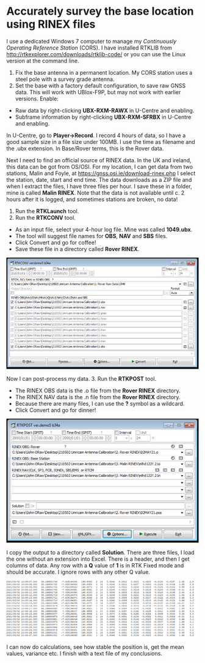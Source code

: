 # Accurately survey the base location using RINEX files

I use a dedicated Windows 7 computer to manage my _Continuously Operating Reference Station_ (CORS).
I have installed RTKLIB from http://rtkexplorer.com/downloads/rtklib-code/ or you can use the Linux version at the command line.

1. Fix the base antenna in a permanent location. My CORS station uses a steel pole with a survey grade antenna.
2. Set the base with a factory default configuration, to save raw GNSS data. This will work with UBlox-F9P, but may not work with earlier versions. Enable: 
- Raw data by right-clicking **UBX-RXM-RAWX** in U-Centre and enabling.
- Subframe information by right-clicking **UBX-RXM-SFRBX** in U-Centre and enabling.

In U-Centre, go to **Player->Record**. I record 4 hours of data, so I have a good sample size in a file size under 100MB. 
I use the time as filename and the .ubx extension. In Base/Rover terms, this is the Rover data.

Next I need to find an official source of RINEX data. In the UK and ireland, this data can be got from OS/OSI.
For my location, I can get data from two stations, Malin and Foyle, at https://gnss.osi.ie/download-rinex.php
I select the station, date, start and end time.
The data downloads as a ZIP file and when I extract the files, I have three files per hour.
I save these in a folder, mine is called **Malin RINEX**.
Note that the data is not available until c. 2 hours after it is logged, and sometimes stations are broken, no data!

1. Run the **RTKLaunch** tool.
2. Run the **RTKCONV** tool.
- As an input file, select your 4-hour log file. Mine was called **1049.ubx**.
- The tool will suggest file names for **OBS**, **NAV** and **SBS** files. 
- Click Convert and go for coffee!
- Save these file in a directory called **Rover RINEX**.

![](RTKCONV.jpg)

Now I can post-process my data.
3. Run the **RTKPOST** tool.
- The RINEX OBS data is the .o file from the **Rover RINEX** directory.
- The RINEX NAV data is the .n file from the **Rover RINEX** directory.
- Because there are many files, I can use the **?** symbol as a wildcard.
- Click Convert and go for dinner!

![](RTKPOST.jpg)

I copy the output to a directory called **Solution**. 
There are three files, I load the one without an extension into Excel.
There is a header, and then I get columns of data.
Any row with a **Q** value of **1** is in RTK Fixed mode and should be accurate. I ignore rows with any other Q value.

![](Output.jpg)

I can now do calculations, see how stable the position is, get the mean values, variance etc.
I finish with a text file of my conclusions.




















  
